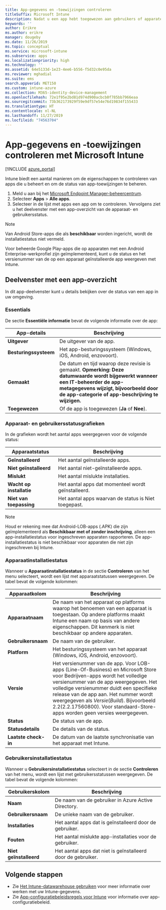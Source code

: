 ```yaml
---
title: App-gegevens en -toewijzingen controleren
titleSuffix: Microsoft Intune
description: Nadat u een app hebt toegewezen aan gebruikers of apparaten, kunt u met behulp van deze informatie de status van de app controleren.
keywords: ''
author: Erikre
ms.author: erikre
manager: dougeby
ms.date: 11/26/2019
ms.topic: conceptual
ms.service: microsoft-intune
ms.subservice: apps
ms.localizationpriority: high
ms.technology: ''
ms.assetid: 64e5133d-1e23-4ee6-b556-f5d32c0e95da
ms.reviewer: mghadial
ms.suite: ems
search.appverid: MET150
ms.custom: intune-azure
ms.collection: M365-identity-device-management
ms.openlocfilehash: 72e1f95e2bd81d974d900acbcb0f785bb7966eaa
ms.sourcegitcommit: 73b362173929f59e9df57e54e76d19834f155433
ms.translationtype: HT
ms.contentlocale: nl-NL
ms.lasthandoff: 11/27/2019
ms.locfileid: "74563704"
---
```

# <a name="monitor-app-information-and-assignments-with-microsoft-intune"></a>App-gegevens en -toewijzingen controleren met Microsoft Intune

[!INCLUDE [azure_portal](../includes/azure_portal.md)]

Intune biedt een aantal manieren om de eigenschappen te controleren van apps die u beheert en om de status van app-toewijzingen te beheren.

1. Meld u aan bij het [Microsoft Endpoint Manager-beheercentrum](https://go.microsoft.com/fwlink/?linkid=2109431).
2. Selecteer **Apps** > **Alle apps**.
3. Selecteer in de lijst met apps een app om te controleren. Vervolgens ziet u het deelvenster met een app-overzicht van de apparaat- en gebruikersstatus.

> [!NOTE]
> Van Android Store-apps die als **beschikbaar** worden ingericht, wordt de installatiestatus niet vermeld.
>
> Voor beheerde Google Play-apps die op apparaten met een Android Enterprise-werkprofiel zijn geïmplementeerd, kunt u de status en het versienummer van de op een apparaat geïnstalleerde app weergeven met Intune. 

## <a name="app-overview-pane"></a>Deelvenster met een app-overzicht

In dit app-deelvenster kunt u details bekijken over de status van een app in uw omgeving.

### <a name="essentials"></a>Essentials
De sectie **Essentiële informatie** bevat de volgende informatie over de app:

 | **App-details**            | **Beschrijving**                                                      |
|------------------------|------------------------------------------------------------------|
| **Uitgever**          | De uitgever van de app.                                            |
| **Besturingssysteem**   | Het app-besturingssysteem (Windows, iOS, Android, enzovoort). |
| **Gemaakt**             | De datum en tijd waarop deze revisie is gemaakt. <b>**Opmerking**: Deze datumwaarde wordt bijgewerkt wanneer een IT-beheerder de app-metagegevens wijzigt, bijvoorbeeld door de app-categorie of app-beschrijving te wijzigen.                        |
| **Toegewezen**           | Of de app is toegewezen (**Ja** of **Nee**).                  |

### <a name="device-and-user-status-graphs"></a>Apparaat- en gebruikersstatusgrafieken
In de grafieken wordt het aantal apps weergegeven voor de volgende status:

| **Apparaatstatus**       | **Beschrijving**                                       |
|-----------------------|-------------------------------------------------------|
| **Geïnstalleerd**         | Het aantal geïnstalleerde apps.                         |
| **Niet geïnstalleerd**     | Het aantal niet-geïnstalleerde apps.                     |
| **Mislukt**            | Het aantal mislukte installaties.                   |
| **Wacht op installatie**   | Het aantal apps dat momenteel wordt geïnstalleerd. |
| **Niet van toepassing**           | Het aantal apps waarvan de status is Niet toegepast.            |

> [!NOTE]
> Houd er rekening mee dat Android-LOB-apps (.APK) die zijn geïmplementeerd als **Beschikbaar met of zonder inschrijving**, alleen een app-installatiestatus voor ingeschreven apparaten rapporteren. De app-installatiestatus is niet beschikbaar voor apparaten die niet zijn ingeschreven bij Intune.

### <a name="device-install-status"></a>Apparaatinstallatiestatus

Wanneer u **Apparaatinstallatiestatus** in de sectie **Controleren** van het menu selecteert, wordt een lijst met apparaatstatussen weergegeven. De tabel bevat de volgende kolommen:

| **Apparaatkolom**      | **Beschrijving**                                                                                                                                                                                                                                            |
|----------------------|------------------------------------------------------------------------------------------------------------------------------------------------------------------------------------------------------------------------------------------------------------|
| **Apparaatnaam**      | De naam van het apparaat op platforms waarop het benoemen van een apparaat is toegestaan. Op andere platforms maakt Intune een naam op basis van andere eigenschappen. Dit kenmerk is niet beschikbaar op andere apparaten.                                                                       |
| **Gebruikersnaam**        | De naam van de gebruiker.                                                                                                                                                                                                                                      |
| **Platform**         | Het besturingssysteem van het apparaat (Windows, iOS, Android, enzovoort).                                                                                                                                                                                           |
| **Versie**          | Het versienummer van de app. Voor LOB-apps (Line-Of-Business) en Microsoft Store voor Bedrijven-apps wordt het volledige versienummer van de app weergegeven. Het volledige versienummer duidt een specifieke release van de app aan. Het nummer wordt weergegeven als _Versie_(_Build_). Bijvoorbeeld 2.2(2.2.17560800). Voor standaard-Store-apps worden geen versies weergegeven. |
| **Status**           | De status van de app.                                                                                                                                                                                                                                     |
| **Statusdetails**   | De details van de status.                                                                                                                                                                                                                                     |
| **Laatste check-in**    | De datum van de laatste synchronisatie van het apparaat met Intune.                                                                                                                                                                                                                  |


### <a name="user-install-status"></a>Gebruikersinstallatiestatus

Wanneer u **Gebruikersinstallatiestatus** selecteert in de sectie **Controleren** van het menu, wordt een lijst met gebruikersstatussen weergegeven. De tabel bevat de volgende kolommen:

| **Gebruikerskolom**     | **Beschrijving**                           |
|---------------------|-------------------------------------------|
| **Naam**            | De naam van de gebruiker in Azure Active Directory.         |
| **Gebruikersnaam**       | De unieke naam van de gebruiker.              |
| **Installaties**   | Het aantal apps dat is geïnstalleerd door de gebruiker. |
| **Fouten**        | Het aantal mislukte app-installaties voor de gebruiker.     |
| **Niet geïnstalleerd**   | Het aantal apps dat niet is geïnstalleerd door de gebruiker. |


## <a name="next-steps"></a>Volgende stappen

- Zie [Het Intune-datawarehouse gebruiken](../reports-nav-create-intune-reports.md) voor meer informatie over werken met uw Intune-gegevens.
- Zie [App-configuratiebeleidsregels voor Intune](app-configuration-policies-overview.md) voor informatie over app-configuratiebeleid.

